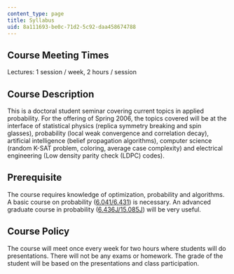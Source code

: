 ```yaml
---
content_type: page
title: Syllabus
uid: 8a111693-be0c-71d2-5c92-daa458674788
---
```


Course Meeting Times
--------------------

Lectures: 1 session / week, 2 hours / session

Course Description
------------------

This is a doctoral student seminar covering current topics in applied probability. For the offering of Spring 2006, the topics covered will be at the interface of statistical physics (replica symmetry breaking and spin glasses), probability (local weak convergence and correlation decay), artificial intelligence (belief propagation algorithms), computer science (random K-SAT problem, coloring, average case complexity) and electrical engineering (Low density parity check (LDPC) codes).

Prerequisite
------------

The course requires knowledge of optimization, probability and algorithms. A basic course on probability ([6.041/6.431](/courses/6-041-probabilistic-systems-analysis-and-applied-probability-spring-2006)) is necessary. An advanced graduate course in probability ([6.436J/15.085J](/courses/6-436j-fundamentals-of-probability-fall-2008/)) will be very useful.

Course Policy
-------------

The course will meet once every week for two hours where students will do presentations. There will not be any exams or homework. The grade of the student will be based on the presentations and class participation.